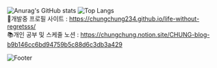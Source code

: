 
![Anurag's GitHub stats](https://github-readme-stats.vercel.app/api?username=chungchung234&show_icons=true&theme=dark) 
![Top Langs](https://github-readme-stats.vercel.app/api/top-langs/?username=chungchung234&langs_count=10&layout=compact&theme=dark)
<br>
🔧개발중 프로필 사이트 : https://chungchung234.github.io/life-without-regretsss/
<br>
:books:개인 공부 및 스케줄 노션 : https://chungchung.notion.site/CHUNG-blog-b9b146cc6bd94759b5c88d6c3db3a429
<br>                    

![Footer](https://capsule-render.vercel.app/api?type=waving&color=auto&height=200&section=footer)
